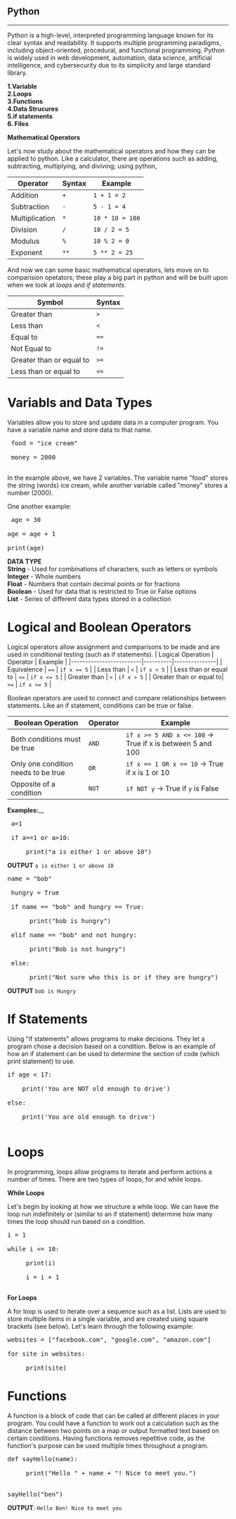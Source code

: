 ## Python
---
Python is a high-level, interpreted programming language known for its clear syntax and readability. It supports multiple programming paradigms, including object-oriented, procedural, and functional programming. Python is widely used in web development, automation, data science, artificial intelligence, and cybersecurity due to its simplicity and large standard library.

**1.Variable**<br>
**2.Loops**<br>
**3.Functions**<br>
**4.Data Strucures**<br>
**5.if statements**<br>
**6. Files**<br>

**Mathematical Operators**

Let's now study about the mathematical operators and how they can be applied to python. Like a calculator, there are operations such as adding, subtracting, multiplying, and diviving; using python,

| Operator      | Syntax | Example        |
|---------------|--------|----------------|
| Addition      | `+`    | `1 + 1 = 2`     |
| Subtraction   | `-`    | `5 - 1 = 4`     |
| Multiplication| `*`    | `10 * 10 = 100` |
| Division      | `/`    | `10 / 2 = 5`    |
| Modulus       | `%`    | `10 % 2 = 0`    |
| Exponent      | `**`   | `5 ** 2 = 25`   |

And now we can some basic mathematical operators, lets move on to comparision opetators; these play a big part in python and will be built upon when we look at _loops_ and _if statements_.

| Symbol                     | Syntax |
|----------------------------|--------|
| Greater than               | `>`    |
| Less than                  | `<`    |
| Equal to                   | `==`   |
| Not Equal to               | `!=`   |
| Greater than or equal to   | `>=`   |
| Less than or equal to      | `<=`   |


# Variabls and Data Types

Variables allow you to store and update data in a computer program. You have a variable name and store data to that name.

<pre lang="md"> food = "ice cream" <br>
 money = 2000 
  </pre>
In the example above, we have 2 variables. The variable name "food" stores the string (words) ice cream, while another variable called "money" stores a number (2000).

One another example:
<pre lang="md"> age = 30<br>
age = age + 1<br>
print(age)
</pre>

**DATA TYPE**<br>
**String** - Used for combinations of characters, such as letters or symbols<br>
**Integer** - Whole numbers<br>
**Float** - Numbers that contain decimal points or for fractions<br>
**Boolean** - Used for data that is restricted to True or False options<br>
**List** - Series of different data types stored in a collection<br>

# Logical and Boolean Operators
Logical operators allow assignment and comparisons to be made and are used in conditional testing (such as if statements).
| Logical Operation       | Operator | Example       |
|-------------------------|----------|---------------|
| Equivalence             | `==`     | `if x == 5`   |
| Less than               | `<`      | `if x < 5`    |
| Less than or equal to   | `<=`     | `if x <= 5`   |
| Greater than            | `>`      | `if x > 5`    |
| Greater than or equal to| `>=`     | `if x >= 5`   |

Boolean operators are used to connect and compare relationships between statements. Like an if statement, conditions can be true or false.

| Boolean Operation                             | Operator | Example                                             |
|----------------------------------------------|----------|-----------------------------------------------------|
| Both conditions must be true                 | `AND`    | `if x >= 5 AND x <= 100` → True if x is between 5 and 100 |
| Only one condition needs to be true          | `OR`     | `if x == 1 OR x == 10` → True if x is 1 or 10        |
| Opposite of a condition                      | `NOT`    | `if NOT y` → True if `y` is False                    |

**Examples:**__
<pre lang="md">
 a=1<br>
 if a==1 or a>10:<br>
     print("a is either 1 or above 10")
</pre>

**OUTPUT**
`a is either 1 or above 10`

<pre lang="md">name = "bob" <br>
 hungry = True <br>
 if name == "bob" and hungry == True: <br> 
      print("bob is hungry") <br>
 elif name == "bob" and not hungry: <br>
      print("Bob is not hungry") <br>
 else: <br>
      print("Not sure who this is or if they are hungry")</pre>

**OUTPUT**
`bob is Hungry`

# If Statements
Using "if statements" allows programs to make decisions. They let a program chose a decision based on a condition. Below is an example of how an if statement can be used to determine the section of code (which print statement) to use.

<pre lang="md">
if age < 17:<br>
    print('You are NOT old enough to drive')<br>
else:<br>
    print('You are old enough to drive')<br>
</pre>

# Loops

In programming, loops allow programs to iterate and perform actions a number of times. There are two types of loops, for and while loops.

**While Loops**<br>

Let's begin by looking at how we structure a while loop. We can have the loop run indefinitely or (similar to an if statement) determine how many times the loop should run based on a condition.
<pre lang="md">
i = 1<br>
while i <= 10:<br>
     print(i)<br>
     i = i + 1<br>
</pre>

**For Loops**<br>

A for loop is used to iterate over a sequence such as a list. Lists are used to store multiple items in a single variable, and are created using square brackets  (see below). Let's learn through the following example:

<pre lang="md">
websites = ["facebook.com", "google.com", "amazon.com"]<br>
for site in websites:<br>
     print(site)
</pre>

# Functions
 A function is a block of code that can be called at different places in your program.
 You could have a function to work out a calculation such as the distance between two points on a map or output formatted text based on certain conditions. Having functions removes repetitive code, as the function's purpose can be used multiple times throughout a program.

<pre lang="md">
def sayHello(name):<br>
     print("Hello " + name + "! Nice to meet you.")<br>

sayHello("ben")
</pre>

**OUTPUT**: `Hello Ben! Nice to meet you`
